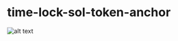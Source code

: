 # time-lock-sol-token-anchor

![alt text](https://github.com/shrestha-rosham/time-lock-sol-token-anchor/blob/main/sol_token_tranfser.jpg?raw=true)
